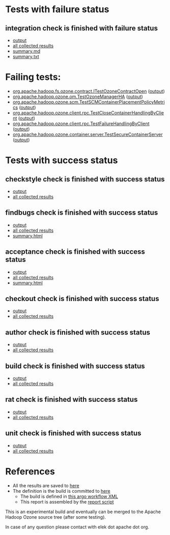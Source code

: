 # Tests with failure status

## integration check is finished with failure status

   * [output](https://raw.githubusercontent.com/elek/ozone-ci-03/master/pr/pr-hdds-2293-zpk66/integration/output.log)
   * [all collected results](https://github.com/elek/ozone-ci-03/tree/master/pr/pr-hdds-2293-zpk66/integration)
   * [summary.md](https://github.com/elek/ozone-ci-03/tree/master/pr/pr-hdds-2293-zpk66/integration/summary.md)
   * [summary.txt](https://github.com/elek/ozone-ci-03/tree/master/pr/pr-hdds-2293-zpk66/integration/summary.txt)

# Failing tests: 

 * [org.apache.hadoop.fs.ozone.contract.ITestOzoneContractOpen](hadoop-ozone/ozonefs/org.apache.hadoop.fs.ozone.contract.ITestOzoneContractOpen.txt) ([output](hadoop-ozone/ozonefs/org.apache.hadoop.fs.ozone.contract.ITestOzoneContractOpen-output.txt))
 * [org.apache.hadoop.ozone.om.TestOzoneManagerHA](hadoop-ozone/integration-test/org.apache.hadoop.ozone.om.TestOzoneManagerHA.txt) ([output](hadoop-ozone/integration-test/org.apache.hadoop.ozone.om.TestOzoneManagerHA-output.txt))
 * [org.apache.hadoop.ozone.scm.TestSCMContainerPlacementPolicyMetrics](hadoop-ozone/integration-test/org.apache.hadoop.ozone.scm.TestSCMContainerPlacementPolicyMetrics.txt) ([output](hadoop-ozone/integration-test/org.apache.hadoop.ozone.scm.TestSCMContainerPlacementPolicyMetrics-output.txt))
 * [org.apache.hadoop.ozone.client.rpc.TestCloseContainerHandlingByClient](hadoop-ozone/integration-test/org.apache.hadoop.ozone.client.rpc.TestCloseContainerHandlingByClient.txt) ([output](hadoop-ozone/integration-test/org.apache.hadoop.ozone.client.rpc.TestCloseContainerHandlingByClient-output.txt))
 * [org.apache.hadoop.ozone.client.rpc.TestFailureHandlingByClient](hadoop-ozone/integration-test/org.apache.hadoop.ozone.client.rpc.TestFailureHandlingByClient.txt) ([output](hadoop-ozone/integration-test/org.apache.hadoop.ozone.client.rpc.TestFailureHandlingByClient-output.txt))
 * [org.apache.hadoop.ozone.container.server.TestSecureContainerServer](hadoop-ozone/integration-test/org.apache.hadoop.ozone.container.server.TestSecureContainerServer.txt) ([output](hadoop-ozone/integration-test/org.apache.hadoop.ozone.container.server.TestSecureContainerServer-output.txt))


# Tests with success status

## checkstyle check is finished with success status

   * [output](https://raw.githubusercontent.com/elek/ozone-ci-03/master/pr/pr-hdds-2293-zpk66/checkstyle/output.log)
   * [all collected results](https://github.com/elek/ozone-ci-03/tree/master/pr/pr-hdds-2293-zpk66/checkstyle)


## findbugs check is finished with success status

   * [output](https://raw.githubusercontent.com/elek/ozone-ci-03/master/pr/pr-hdds-2293-zpk66/findbugs/output.log)
   * [all collected results](https://github.com/elek/ozone-ci-03/tree/master/pr/pr-hdds-2293-zpk66/findbugs)
   * [summary.html](https://elek.github.io/ozone-ci-03/pr/pr-hdds-2293-zpk66/findbugs/summary.html)


## acceptance check is finished with success status

   * [output](https://raw.githubusercontent.com/elek/ozone-ci-03/master/pr/pr-hdds-2293-zpk66/acceptance/output.log)
   * [all collected results](https://github.com/elek/ozone-ci-03/tree/master/pr/pr-hdds-2293-zpk66/acceptance)
   * [summary.html](https://elek.github.io/ozone-ci-03/pr/pr-hdds-2293-zpk66/acceptance/summary.html)


## checkout check is finished with success status

   * [output](https://raw.githubusercontent.com/elek/ozone-ci-03/master/pr/pr-hdds-2293-zpk66/checkout/output.log)
   * [all collected results](https://github.com/elek/ozone-ci-03/tree/master/pr/pr-hdds-2293-zpk66/checkout)


## author check is finished with success status

   * [output](https://raw.githubusercontent.com/elek/ozone-ci-03/master/pr/pr-hdds-2293-zpk66/author/output.log)
   * [all collected results](https://github.com/elek/ozone-ci-03/tree/master/pr/pr-hdds-2293-zpk66/author)


## build check is finished with success status

   * [output](https://raw.githubusercontent.com/elek/ozone-ci-03/master/pr/pr-hdds-2293-zpk66/build/output.log)
   * [all collected results](https://github.com/elek/ozone-ci-03/tree/master/pr/pr-hdds-2293-zpk66/build)


## rat check is finished with success status

   * [output](https://raw.githubusercontent.com/elek/ozone-ci-03/master/pr/pr-hdds-2293-zpk66/rat/output.log)
   * [all collected results](https://github.com/elek/ozone-ci-03/tree/master/pr/pr-hdds-2293-zpk66/rat)


## unit check is finished with success status

   * [output](https://raw.githubusercontent.com/elek/ozone-ci-03/master/pr/pr-hdds-2293-zpk66/unit/output.log)
   * [all collected results](https://github.com/elek/ozone-ci-03/tree/master/pr/pr-hdds-2293-zpk66/unit)




# References

 * All the results are saved to [here](https://github.com/elek/ozone-ci-03/tree/master/pr/pr-hdds-2293-zpk66/)
 * The definition is the build is committed to [here](https://github.com/elek/argo-ozone)
    * The build is defined in [this argo workflow XML](https://github.com/elek/argo-ozone/blob/master/ozone-build.yaml)
    * This report is assembled by the [report script](https://github.com/elek/argo-ozone/blob/master/scripts/report.sh)

This is an experimental build and eventually can be merged to the Apache Hadoop Ozone source tree (after some testing).

In case of any question please contact with elek dot apache dot org.
